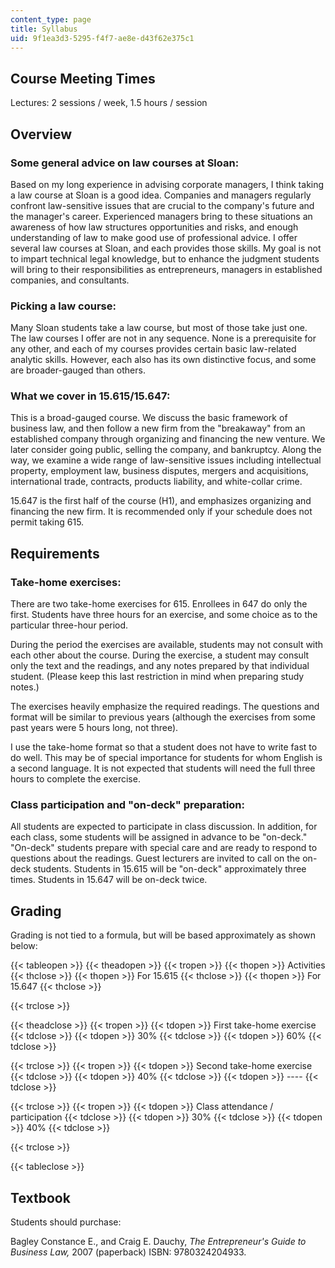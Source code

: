 ```yaml
---
content_type: page
title: Syllabus
uid: 9f1ea3d3-5295-f4f7-ae8e-d43f62e375c1
---
```


Course Meeting Times
--------------------

Lectures: 2 sessions / week, 1.5 hours / session

Overview
--------

### Some general advice on law courses at Sloan:

Based on my long experience in advising corporate managers, I think taking a law course at Sloan is a good idea. Companies and managers regularly confront law-sensitive issues that are crucial to the company's future and the manager's career. Experienced managers bring to these situations an awareness of how law structures opportunities and risks, and enough understanding of law to make good use of professional advice. I offer several law courses at Sloan, and each provides those skills. My goal is not to impart technical legal knowledge, but to enhance the judgment students will bring to their responsibilities as entrepreneurs, managers in established companies, and consultants.

### Picking a law course:

Many Sloan students take a law course, but most of those take just one. The law courses I offer are not in any sequence. None is a prerequisite for any other, and each of my courses provides certain basic law-related analytic skills. However, each also has its own distinctive focus, and some are broader-gauged than others.

### What we cover in 15.615/15.647:

This is a broad-gauged course. We discuss the basic framework of business law, and then follow a new firm from the "breakaway" from an established company through organizing and financing the new venture. We later consider going public, selling the company, and bankruptcy. Along the way, we examine a wide range of law-sensitive issues including intellectual property, employment law, business disputes, mergers and acquisitions, international trade, contracts, products liability, and white-collar crime.

15.647 is the first half of the course (H1), and emphasizes organizing and financing the new firm. It is recommended only if your schedule does not permit taking 615.

Requirements
------------

### Take-home exercises:

There are two take-home exercises for 615. Enrollees in 647 do only the first. Students have three hours for an exercise, and some choice as to the particular three-hour period.

During the period the exercises are available, students may not consult with each other about the course. During the exercise, a student may consult only the text and the readings, and any notes prepared by that individual student. (Please keep this last restriction in mind when preparing study notes.)

The exercises heavily emphasize the required readings. The questions and format will be similar to previous years (although the exercises from some past years were 5 hours long, not three).

I use the take-home format so that a student does not have to write fast to do well. This may be of special importance for students for whom English is a second language. It is not expected that students will need the full three hours to complete the exercise.

### Class participation and "on-deck" preparation:

All students are expected to participate in class discussion. In addition, for each class, some students will be assigned in advance to be "on-deck." "On-deck" students prepare with special care and are ready to respond to questions about the readings. Guest lecturers are invited to call on the on-deck students. Students in 15.615 will be "on-deck" approximately three times. Students in 15.647 will be on-deck twice.

Grading
-------

Grading is not tied to a formula, but will be based approximately as shown below:

{{< tableopen >}}
{{< theadopen >}}
{{< tropen >}}
{{< thopen >}}
Activities
{{< thclose >}}
{{< thopen >}}
For 15.615
{{< thclose >}}
{{< thopen >}}
For 15.647
{{< thclose >}}

{{< trclose >}}

{{< theadclose >}}
{{< tropen >}}
{{< tdopen >}}
First take-home exercise
{{< tdclose >}}
{{< tdopen >}}
30%
{{< tdclose >}}
{{< tdopen >}}
60%
{{< tdclose >}}

{{< trclose >}}
{{< tropen >}}
{{< tdopen >}}
Second take-home exercise
{{< tdclose >}}
{{< tdopen >}}
40%
{{< tdclose >}}
{{< tdopen >}}
\----
{{< tdclose >}}

{{< trclose >}}
{{< tropen >}}
{{< tdopen >}}
Class attendance / participation
{{< tdclose >}}
{{< tdopen >}}
30%
{{< tdclose >}}
{{< tdopen >}}
40%
{{< tdclose >}}

{{< trclose >}}

{{< tableclose >}}

  

Textbook
--------

Students should purchase:

Bagley Constance E., and Craig E. Dauchy, _The Entrepreneur's Guide to Business Law,_ 2007 (paperback) ISBN: 9780324204933.